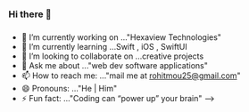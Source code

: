 ### Hi there 👋
###
- 🔭 I’m currently working on ..."Hexaview Technologies"
- 🌱 I’m currently learning ...Swift , iOS , SwiftUI
- 👯 I’m looking to collaborate on ...creative projects
- 💬 Ask me about ..."web dev software applications"
- 📫 How to reach me: ..."mail me at rohitmou25@gmail.com"
- 😄 Pronouns: ..."He | Him"
- ⚡ Fun fact: ..."Coding can “power up” your brain"
-->
###
